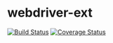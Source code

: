 # webdriver-ext

[![Build Status](https://travis-ci.org/rochapaulo/webdriver-ext.svg)](https://travis-ci.org/rochapaulo/webdriver-ext)
[![Coverage Status](https://coveralls.io/repos/rochapaulo/webdriver-ext/badge.svg)](https://coveralls.io/r/rochapaulo/webdriver-ext)

